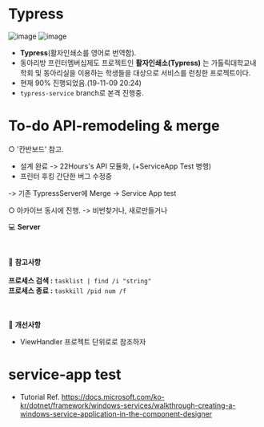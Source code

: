# Typress
![image](https://user-images.githubusercontent.com/16419202/67943984-b0fb7a00-fc1e-11e9-8ffb-6be86ff058f9.png)
![image](https://user-images.githubusercontent.com/16419202/68527833-d11dee00-032e-11ea-9f00-80ea3b8a8815.png)

- **Typress**(활자인쇄소를 영어로 번역함).
- 동아리방 프린터멤버십제도 프로젝트인 **활자인쇄소(Typress)** 는 가톨릭대학교내 학회 및 동아리실을 이용하는 학생들을 대상으로 서비스를 런칭한 프로젝트이다.
- 현재 90% 진행되었음.(19-11-09 20:24)
- `typress-service` branch로 본격 진행중.



# To-do API-remodeling & merge
○ '칸반보드' 참고.
* 설계 완료 
-> 22Hours's API 모듈화, (+ServiceApp Test 병행)
* 프린터 후킹 간단한 버그 수정중

-> 기존 TypressServer에 Merge
-> Service App test

○ 아카이브 동시에 진행.
-> 비번찾거나, 새로만들거나

:computer: **Server**<br>


<br>
  
:book: **참고사항**<br><br>
**프로세스 검색 :** `` tasklist | find /i "string" ``<br>
**프로세스 종료 :** `` taskkill /pid num /f ``<br><br><br>

:book: **개선사항**
- ViewHandler 프로젝트 단위로로 참조하자

# service-app test
- Tutorial Ref. 
https://docs.microsoft.com/ko-kr/dotnet/framework/windows-services/walkthrough-creating-a-windows-service-application-in-the-component-designer
